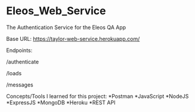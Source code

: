 # Eleos_Web_Service

The Authentication Service for the Eleos QA App

Base URL: https://taylor-web-service.herokuapp.com/

Endpoints:

  /authenticate

  /loads

  /messages

Concepts/Tools I learned for this project:
*Postman
*JavaScript
*NodeJS
*ExpressJS
*MongoDB
*Heroku
*REST API
